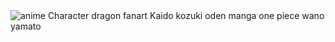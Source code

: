 <div class="ImageElement-root-kir ImageElement-loaded-icR"><img src="https://mir-s3-cdn-cf.behance.net/project_modules/1400/d1c231130525015.61821ba91230b.png" srcset="https://mir-s3-cdn-cf.behance.net/project_modules/disp/d1c231130525015.61821ba91230b.png 600w, https://mir-s3-cdn-cf.behance.net/project_modules/max_1200/d1c231130525015.61821ba91230b.png 1200w, https://mir-s3-cdn-cf.behance.net/project_modules/1400_opt_1/d1c231130525015.61821ba91230b.png 1400w, https://mir-s3-cdn-cf.behance.net/project_modules/fs/d1c231130525015.61821ba91230b.png 1920w, https://mir-s3-cdn-cf.behance.net/project_modules/2800_opt_1/d1c231130525015.61821ba91230b.png 2800w" sizes="(max-width: 1400px) 100vw, 1400px" alt="anime Character dragon fanart Kaido kozuki oden manga one piece wano yamato" loading="lazy" class="ImageElement-image-SRv ImageElement-blockPointerEvents-Rkg"><!----></div>
